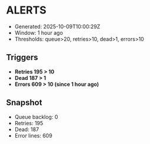 # ALERTS

- Generated: 2025-10-09T10:00:29Z
- Window: 1 hour ago
- Thresholds: queue>20, retries>10, dead>1, errors>10

## Triggers
- **Retries 195 > 10**
- **Dead 187 > 1**
- **Errors 609 > 10 (since 1 hour ago)**

## Snapshot
- Queue backlog: 0
- Retries: 195
- Dead: 187
- Error lines: 609
